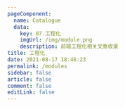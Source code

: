 ```yaml
---
pageComponent: 
  name: Catalogue
  data: 
    key: 07.工程化
    imgUrl: /img/module.png
    description: 前端工程化相关文章收录
title: 工程化
date: 2021-08-17 18:46:23
permalink: /modules
sidebar: false
article: false
comment: false
editLink: false
---
```

